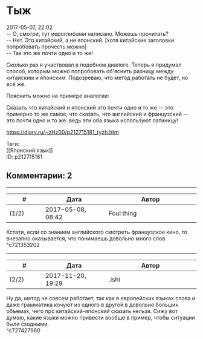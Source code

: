Тыж
===

  
2017-05-07, 22:02  
 -- О, смотри, тут иероглифами написано. Можешь прочитать?   
 -- Нет. Это китайский, а не японский. [хотя китайские заголовки попробовать прочесть можно]   
 -- Так это же почти одно и то же!   
   
 Сколько раз я участвовал в подобном диалоге. Теперь я придумал способ, которым можно попробовать об'яснить разницу между китайским и японским. Подозреваю, что метод работать не будет, но всё же.   
   
 Пояснить можно на примере аналогии:   
   
 Сказать что китайский и японский это почти одно и то же -- это примерно то же самое, что сказать, что английский и французский -- это почти одно и то же: ведь эти оба языка используют латиницу!   
  
<https://diary.ru/~zHz00/p212715181_tyzh.htm>  
  
Теги:  
[[Японский язык]]  
ID: p212715181  


Комментарии: 2
--------------

  


---



|         #         |              Дата              |                     Автор                     |           ID           |
| --- | --- | --- | --- |
| (1/2) | 2017-05-08, 08:42 | Foul thing | c721353202 |

  
 Кстати, если со знанием английского смотреть французское кино, то внезапно оказывается, что понимаешь довольно много слов.   
 ^c721353202

---



|         #         |              Дата              |                     Автор                     |           ID           |
| --- | --- | --- | --- |
| (2/2) | 2017-11-20, 19:29 | .ishi | c727427960 |

  
 Ну да, метод не совсем работает, так как в европейских языках слова и даже грамматика кочуют из одного в другой в довольно больших объемах, чего про китайский-японский сказать нельзя. Сижу вот думаю, какие языки можно привести вообще в пример, чтобы ситуации были сходными.   
 ^c727427960